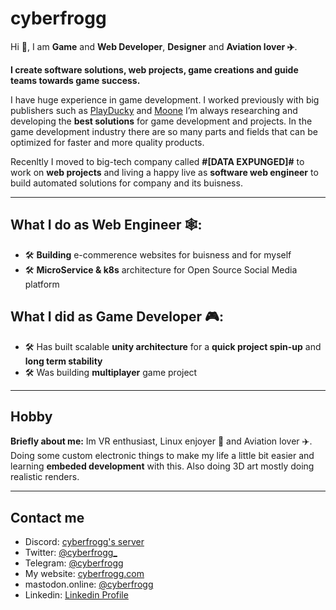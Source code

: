 # cyberfrogg

Hi 👋, I am **Game** and **Web Developer**, **Designer** and **Aviation lover ✈️**.

**I create software solutions, web projects, game creations and guide teams towards game success.**

I have huge experience in game development. I worked previously with big publishers such as [PlayDucky](https://playducky.com/) and [Moone](https://moonee.io/)
I’m always researching and developing the **best solutions** for game development and projects. In the game development industry there are so many parts and fields that can be optimized for faster and more quality products.

Recenltly I moved to big-tech company called **#[DATA EXPUNGED]#** to work on **web projects** and living a happy live as **software web engineer** to build automated solutions for company and its buisness.

---

## What I do as Web Engineer 🕸️:
- 🛠 **Building** e-commerence websites for buisness and for myself
- 🛠 **MicroService & k8s** architecture for Open Source Social Media platform

## What I did as Game Developer 🎮:
- 🛠 Has built scalable **unity architecture** for a **quick project spin-up** and **long term stability**
- 🛠 Was building **multiplayer** game project

---

## Hobby
**Briefly about me:** Im VR enthusiast, Linux enjoyer 🐧 and Aviation lover ✈️. Doing some custom electronic things to make my life a little bit easier and learning **embeded development** with this. Also doing 3D art mostly doing realistic renders.

---

## Contact me
* Discord: [cyberfrogg's server](https://cyberfrogg.com/discord)
* Twitter: [@cyberfrogg_](https://twitter.com/cyberfrogg_)
* Telegram: [@cyberfrogg](https://t.me/cyberfrogg)
* My website: [cyberfrogg.com](https://cyberfrogg.com)
* mastodon.online: [@cyberfrogg](https://mastodon.online/)
* Linkedin: [Linkedin Profile](https://www.linkedin.com/in/alexander-sudnik-a051b122a)
